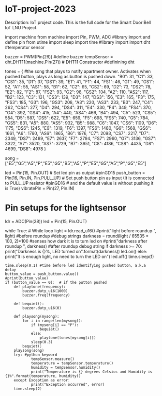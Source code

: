 # IoT-project-2023
Description: IoT project code. This is the full code for the Smart Door Bell IoT LNU Project.



import machine
from machine import Pin, PWM, ADC #library import and define pin
from utime import sleep
import time #library import
import dht #temperatur sensor

buzzer = PWM(Pin(26)) #define buzzer 
tempSensor = dht.DHT11(machine.Pin(27))     # DHT11 Constructor #definining dht

tones = { #the song that plays to notify apartment owner. Activates when pushed button, plays as long as button is pushed down.
"B0": 31,
"C1": 33,
"CS1": 35,
"D1": 37,
"DS1": 39,
"E1": 41,
"F1": 44,
"FS1": 46,
"G1": 49,
"GS1": 52,
"A1": 55,
"AS1": 58,
"B1": 62,
"C2": 65,
"CS2": 69,
"D2": 73,
"DS2": 78,
"E2": 82,
"F2": 87,
"FS2": 93,
"G2": 98,
"GS2": 104,
"A2": 110,
"AS2": 117,
"B2": 123,
"C3": 131,
"CS3": 139,
"D3": 147,
"DS3": 156,
"E3": 165,
"F3": 175,
"FS3": 185,
"G3": 196,
"GS3": 208,
"A3": 220,
"AS3": 233,
"B3": 247,
"C4": 262,
"CS4": 277,
"D4": 294,
"DS4": 311,
"E4": 330,
"F4": 349,
"FS4": 370,
"G4": 392,
"GS4": 415,
"A4": 440,
"AS4": 466,
"B4": 494,
"C5": 523,
"CS5": 554,
"D5": 587,
"DS5": 622,
"E5": 659,
"F5": 698,
"FS5": 740,
"G5": 784,
"GS5": 831,
"A5": 880,
"AS5": 932,
"B5": 988,
"C6": 1047,
"CS6": 1109,
"D6": 1175,
"DS6": 1245,
"E6": 1319,
"F6": 1397,
"FS6": 1480,
"G6": 1568,
"GS6": 1661,
"A6": 1760,
"AS6": 1865,
"B6": 1976,
"C7": 2093,
"CS7": 2217,
"D7": 2349,
"DS7": 2489,
"E7": 2637,
"F7": 2794,
"FS7": 2960,
"G7": 3136,
"GS7": 3322,
"A7": 3520,
"AS7": 3729,
"B7": 3951,
"C8": 4186,
"CS8": 4435,
"D8": 4699,
"DS8": 4978
}

song = ["E5","G5","A5","P","E5","G5","B5","A5","P","E5","G5","A5","P","G5","E5"]

led = Pin(15, Pin.OUT)       # Set led pin as output #pinGD15
push_button = Pin(16, Pin.IN, Pin.PULL_UP)   # Set push button pin as input (It is connected to PULL_UP resistor #pinGD16
                                # and the default value is without pushing it is True)
vibratePin = Pin(27, Pin.IN)

# Pin setups for the lightsensor
ldr = ADC(Pin(28))
led = Pin(15, Pin.OUT)

while True: # While loop
    light = ldr.read_u16()
    #print("light before roundup ", light) #before roundup #debug strings
    darkness = round(light / 65535 * 100, 2)*100 #senses how dark it is to turn led on
    #print("darkness after roundup ", darkness) #after roundup debug string
    if darkness >= 70:
        print("Darkness is {}%, LED turned on".format(darkness))
        led.on()
    else:
        print("It is enough light, no need to turn the LED on")
        led.off() 
    time.sleep(1)

    time.sleep(0.1) #time before led identifying pushed button, a.k.a delay
    button_value = push_button.value()
    #print(button_value)
    if (button_value == 0):  # if the putton pushed
        def playtone(frequency):
            buzzer.duty_u16(1000)
            buzzer.freq(frequency)

        def bequiet():
            buzzer.duty_u16(0)

        def playsong(mysong):
            for i in range(len(mysong)):
                if (mysong[i] == "P"):
                    bequiet()
                else:
                    playtone(tones[mysong[i]])
                sleep(0.3)
            bequiet()
        playsong(song)
        try: #python keyword
                tempSensor.measure()
                temperature = tempSensor.temperature()
                humidity = tempSensor.humidity()
                print("Temperature is {} degrees Celsius and Humidity is {}%".format(temperature, humidity))
        except Exception as error:
                print("Exception occurred", error)
        time.sleep(2)
